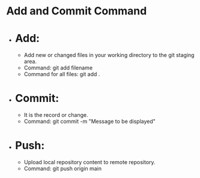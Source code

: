 # Add and Commit Command
- # Add:
    - Add new or changed files in your working directory to the git staging area.
    - Command: git add filename
    - Command for all files: git add .
- # Commit:
    - It is the record or change.
    - Command: git commit -m "Message to be displayed"
- # Push:
    - Upload local repository content to remote repository.
    - Command: git push origin main
